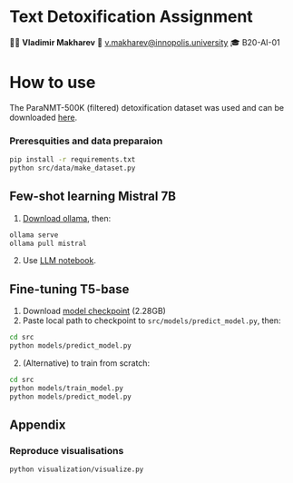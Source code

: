 # Text Detoxification Assignment

🧑‍💻 **Vladimir Makharev**
📧 v.makharev@innopolis.university
🎓 B20-AI-01

# How to use

The ParaNMT-500K (filtered) detoxification dataset was used and can be downloaded [here](https://github.com/skoltech-nlp/detox/releases/download/emnlp2021/filtered_paranmt.zip).

### Preresquities and data preparaion

```bash
pip install -r requirements.txt
python src/data/make_dataset.py
```

## Few-shot learning Mistral 7B

1. [Download ollama](https://ollama.ai/download), then:

```bash
ollama serve
ollama pull mistral
```

2. Use [LLM notebook](https://github.com/kilimanj4r0/text-detoxification/blob/main/notebooks/2.2-llm.ipynb).

## Fine-tuning T5-base

1. Download [model checkpoint](https://disk.yandex.ru/d/xPIno6SPXFL7dA) (2.28GB)
2. Paste local path to checkpoint to `src/models/predict_model.py`, then:

```bash
cd src
python models/predict_model.py
```

2. (Alternative) to train from scratch:

```bash
cd src
python models/train_model.py
python models/predict_model.py
```

## Appendix

### Reproduce visualisations

```bash
python visualization/visualize.py
```
